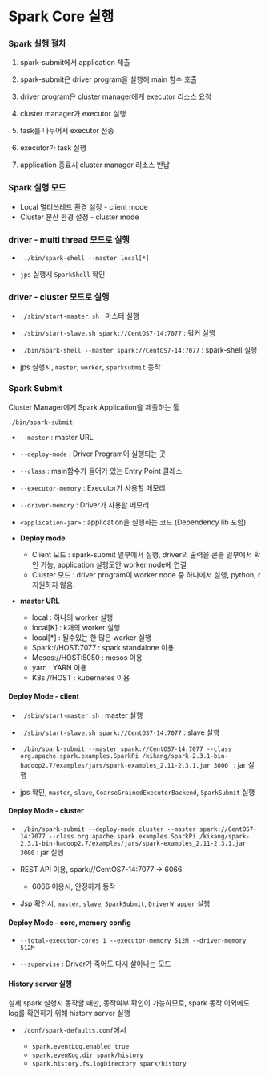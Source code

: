 # Spark Core 실행

### Spark 실행 절차

1) spark-submit에서 application 제출

2) spark-submit은 driver program을 실행해 main 함수 호출

3) driver program은 cluster manager에게 executor 리소스 요청

4) cluster manager가 executor 실행

5) task를 나누어서 executor 전송

6) executor가 task 실행

7) application 종료시 cluster manager 리소스 반납



### Spark 실행 모드

- Local 멀티쓰레드 환경 설정 - client mode
- Cluster 분산 환경 설정 - cluster mode



### driver - multi thread 모드로 실행

- ` ./bin/spark-shell --master local[*]`

- `jps` 실행시 `SparkShell` 확인



### driver - cluster 모드로 실행

- `./sbin/start-master.sh` : 마스터 실행
- `./sbin/start-slave.sh spark://CentOS7-14:7077` : 워커 실행
- `./bin/spark-shell --master spark://CentOS7-14:7077` : spark-shell 실행



- jps 실행시, `master`, `worker`, `sparksubmit` 동작



### Spark Submit

Cluster Manager에게 Spark Application을 제출하는 툴

`./bin/spark-submit`

- `--master` : master URL
- `--deploy-mode` : Driver Program이 실행되는 곳
- `--class` : main함수가 들어가 있는 Entry Point 클래스
- `--executor-memory` : Executor가 사용할 메모리
- `--driver-memory` : Driver가 사용할 메모리
- `<application-jar>` : application을 실행하는 코드 (Dependency lib 포함)



- **Deploy mode**
  - Client 모드 : spark-submit 일부에서 실행, driver의 출력을 콘솔 일부에서 확인 가능, application 실행도안 worker node에 연결
  - Cluster 모드 : driver program이 worker node 중 하나에서 실행,  python, r 지원하지 않음.
- **master URL**
  - local : 하나의 worker 실행
  - local[K] : k개의 worker 실행
  - local[*] : 될수있는 한 많은 worker 실행
  - Spark://HOST:7077 : spark standalone 이용
  - Mesos://HOST:5050 : mesos 이용
  - yarn : YARN 이용
  - K8s://HOST : kubernetes 이용



#### Deploy Mode - client

- `./sbin/start-master.sh` : master 실행
- `./sbin/start-slave.sh spark://CentOS7-14:7077` : slave 실행



- `./bin/spark-submit --master spark://CentOS7-14:7077 --class org.apache.spark.examples.SparkPi /kikang/spark-2.3.1-bin-hadoop2.7/examples/jars/spark-examples_2.11-2.3.1.jar 3000 ` : jar 실행



- jps 확인, `master`, `slave`, `CoarseGrainedExecutorBackend`, `SparkSubmit` 실행



#### Deploy Mode - cluster

- `./bin/spark-submit --deploy-mode cluster --master spark://CentOS7-14:7077 --class org.apache.spark.examples.SparkPi /kikang/spark-2.3.1-bin-hadoop2.7/examples/jars/spark-examples_2.11-2.3.1.jar 3000` : jar 실행

- REST API 이용, spark://CentOS7-14:7077 -> 6066
  - 6066 이용시, 안정하게 동작 



- Jsp 확인시, `master`, `slave`, `SparkSubmit`, `DriverWrapper` 실행



#### Deploy Mode - core, memory config

- `--total-executor-cores 1 --executor-memory 512M --driver-memory 512M`

- `--supervise` : Driver가 죽어도 다시 살아나는 모드



#### History server 실행

실제 spark 실행시 동작할 때만, 동작여부 확인이 가능하므로, spark 동작 이외에도 log를 확인하기 위해 history server 실행

- `./conf/spark-defaults.conf`에서 

  - `spark.eventLog.enabled true`
  - `spark.evenKog.dir spark/history`
  - `spark.history.fs.logDirectory spark/history`
